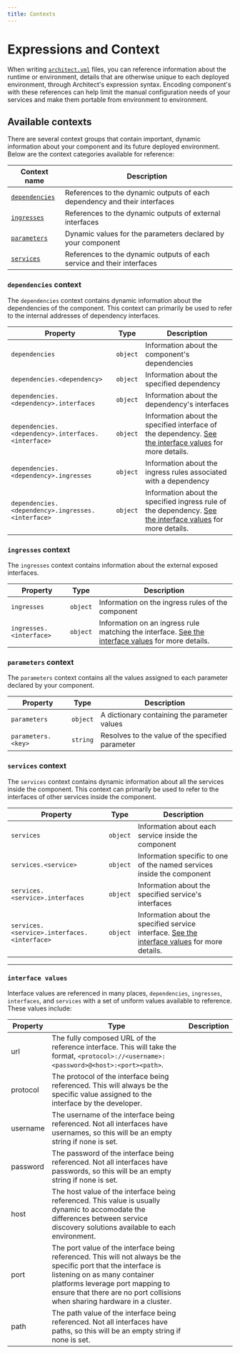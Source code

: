 ```yaml
---
title: Contexts
---
```


# Expressions and Context

When writing [`architect.yml`](/1-components/architect-yml.md) files, you can reference information about the runtime or environment, details that are otherwise unique to each deployed environment, through Architect's expression syntax. Encoding component's with these references can help limit the manual configuration needs of your services and make them portable from environment to environment.

## Available contexts

There are several context groups that contain important, dynamic information about your component and its future deployed environment. Below are the context categories available for reference:

| Context name                            | Description                                                               |
| --------------------------------------- | ------------------------------------------------------------------------- |
| [`dependencies`](#dependencies-context) | References to the dynamic outputs of each dependency and their interfaces |
| [`ingresses`](#ingresses-context)       | References to the dynamic outputs of external interfaces                  |
| [`parameters`](#parameters-context)     | Dynamic values for the parameters declared by your component              |
| [`services`](#services-context)         | References to the dynamic outputs of each service and their interfaces    |

### `dependencies` context

The `dependencies` context contains dynamic information about the dependencies of the component. This context can primarily be used to refer to the internal addresses of dependency interfaces.

| Property                                           | Type     | Description                                                                                                                     |
| -------------------------------------------------- | -------- | ------------------------------------------------------------------------------------------------------------------------------- |
| `dependencies`                                     | `object` | Information about the component's dependencies                                                                                  |
| `dependencies.<dependency>`                        | `object` | Information about the specified dependency                                                                                      |
| `dependencies.<dependency>.interfaces`             | `object` | Information about the dependency's interfaces                                                                                   |
| `dependencies.<dependency>.interfaces.<interface>` | `object` | Information about the specified interface of the dependency. [See the interface values](#interface-values) for more details.    |
| `dependencies.<dependency>.ingresses`              | `object` | Information about the ingress rules associated with a dependency                                                                |
| `dependencies.<dependency>.ingresses.<interface>`  | `object` | Information about the specified ingress rule of the dependency. [See the interface values](#interface-values) for more details. |

### `ingresses` context

The `ingresses` context contains information about the external exposed interfaces.

| Property                | Type     | Description                                                                                                            |
| ----------------------- | -------- | ---------------------------------------------------------------------------------------------------------------------- |
| `ingresses`             | `object` | Information on the ingress rules of the component                                                                      |
| `ingresses.<interface>` | `object` | Information on an ingress rule matching the interface. [See the interface values](#interface-values) for more details. |

### `parameters` context

The `parameters` context contains all the values assigned to each parameter declared by your component.

| Property           | Type     | Description                                      |
| ------------------ | -------- | ------------------------------------------------ |
| `parameters`       | `object` | A dictionary containing the parameter values     |
| `parameters.<key>` | `string` | Resolves to the value of the specified parameter |

### `services` context

The `services` context contains dynamic information about all the services inside the component. This context can primarily be used to refer to the interfaces of other services inside the component.

| Property                                    | Type     | Description                                                                                                        |
| ------------------------------------------- | -------- | ------------------------------------------------------------------------------------------------------------------ |
| `services`                                  | `object` | Information about each service inside the component                                                                |
| `services.<service>`                        | `object` | Information specific to one of the named services inside the component                                             |
| `services.<service>.interfaces`             | `object` | Information about the specified service's interfaces                                                               |
| `services.<service>.interfaces.<interface>` | `object` | Information about the specified service interface. [See the interface values](#interface-values) for more details. |

---

### `interface values`

Interface values are referenced in many places, `dependencies`, `ingresses`, `interfaces`, and `services` with a set of uniform values available to reference. These values include:

| Property | Type                                                                                                                                                                                                                                                             | Description |
| -------- | ---------------------------------------------------------------------------------------------------------------------------------------------------------------------------------------------------------------------------------------------------------------- | ----------- |
| url      | The fully composed URL of the reference interface. This will take the format, `<protocol>://<username>:<password>@<host>:<port><path>`.                                                                                                                          |
| protocol | The protocol of the interface being referenced. This will always be the specific value assigned to the interface by the developer.                                                                                                                               |
| username | The username of the interface being referenced. Not all interfaces have usernames, so this will be an empty string if none is set.                                                                                                                               |
| password | The password of the interface being referenced. Not all interfaces have passwords, so this will be an empty string if none is set.                                                                                                                               |
| host     | The host value of the interface being referenced. This value is usually dynamic to accomodate the differences between service discovery solutions available to each environment.                                                                                 |
| port     | The port value of the interface being referenced. This will not always be the specific port that the interface is listening on as many container platforms leverage port mapping to ensure that there are no port collisions when sharing hardware in a cluster. |
| path     | The path value of the interface being referenced. Not all interfaces have paths, so this will be an empty string if none is set.                                                                                                                                 |
